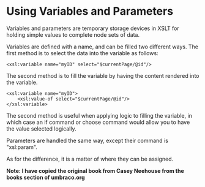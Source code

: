 # Using Variables and Parameters

Variables and parameters are temporary storage devices in XSLT for holding simple values to complete node sets of data.

Variables are defined with a name, and can be filled two different ways.  The first method is to select the data into the variable as follows:

	<xsl:variable name="myID" select="$currentPage/@id"/>

The second method is to fill the variable by having the content rendered into the variable.

	<xsl:variable name="myID">
		<xsl:value-of select="$currentPage/@id"/>
	</xsl:variable>
	
The second method is useful when applying logic to filling the variable, in which case an if command or choose command would allow you to have the value selected logically.

Parameters are handled the same way, except their command is "xsl:param".

As for the difference, it is a matter of where they can be assigned.

**Note: I have copied the original book from Casey Neehouse from the books section of umbraco.org**